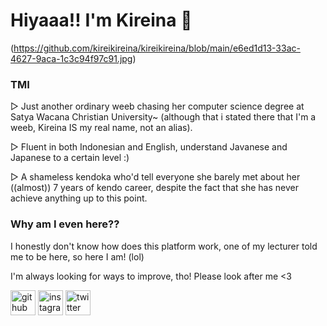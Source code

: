 # Hiyaaa!! I'm Kireina 👋
(https://github.com/kireikireina/kireikireina/blob/main/e6ed1d13-33ac-4627-9aca-1c3c94f97c91.jpg)
### TMI
▷ Just another ordinary weeb chasing her computer science degree at Satya Wacana Christian University~ (although that i stated there that I'm a weeb, Kireina IS my real name, not an alias).

▷ Fluent in both Indonesian and English, understand Javanese and Japanese to a certain level :)

▷ A shameless kendoka who'd tell everyone she barely met about her ((almost)) 7 years of kendo career, despite the fact that she has never achieve anything up to this point.

### Why am I even here??
I honestly don't know how does this platform work, one of my lecturer told me to be here, so here I am! (lol)

I'm always looking for ways to improve, tho! Please look after me <3

[<img src='https://cdn.jsdelivr.net/npm/simple-icons@3.0.1/icons/github.svg' alt='github' height='40'>](https://github.com/kireikireina)  [<img src='https://cdn.jsdelivr.net/npm/simple-icons@3.0.1/icons/instagram.svg' alt='instagram' height='40'>](https://www.instagram.com/holoitsmekireina/)  [<img src='https://cdn.jsdelivr.net/npm/simple-icons@3.0.1/icons/twitter.svg' alt='twitter' height='40'>](https://twitter.com/adzukee) 
